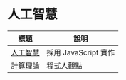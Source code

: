 # 人工智慧

| 標題  |  說明  |
|--------|-----------|
|  [人工智慧](../ai/home.html)  |  採用 JavaScript 實作    |
|  [計算理論](../ct/home.html)  |  程式人觀點    |

